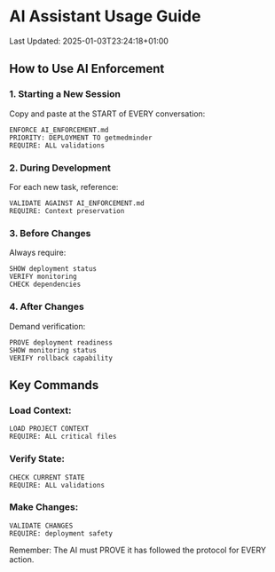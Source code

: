 # AI Assistant Usage Guide
Last Updated: 2025-01-03T23:24:18+01:00

## How to Use AI Enforcement

### 1. Starting a New Session
Copy and paste at the START of EVERY conversation:
```
ENFORCE AI_ENFORCEMENT.md
PRIORITY: DEPLOYMENT TO getmedminder
REQUIRE: ALL validations
```

### 2. During Development
For each new task, reference:
```
VALIDATE AGAINST AI_ENFORCEMENT.md
REQUIRE: Context preservation
```

### 3. Before Changes
Always require:
```
SHOW deployment status
VERIFY monitoring
CHECK dependencies
```

### 4. After Changes
Demand verification:
```
PROVE deployment readiness
SHOW monitoring status
VERIFY rollback capability
```

## Key Commands

### Load Context:
```
LOAD PROJECT CONTEXT
REQUIRE: ALL critical files
```

### Verify State:
```
CHECK CURRENT STATE
REQUIRE: ALL validations
```

### Make Changes:
```
VALIDATE CHANGES
REQUIRE: deployment safety
```

Remember: The AI must PROVE it has followed the protocol for EVERY action.
